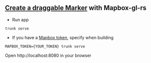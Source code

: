 ## [Create a draggable Marker](https://docs.mapbox.com/mapbox-gl-js/example/drag-a-marker/) with Mapbox-gl-rs

* Run app
```
trunk serve
```

* If you have a [Mapbox token](https://account.mapbox.com/access-tokens), specify when building
```
MAPBOX_TOKEN={YOUR_TOKEN} trunk serve
```

Open http://localhost:8080 in your browser
